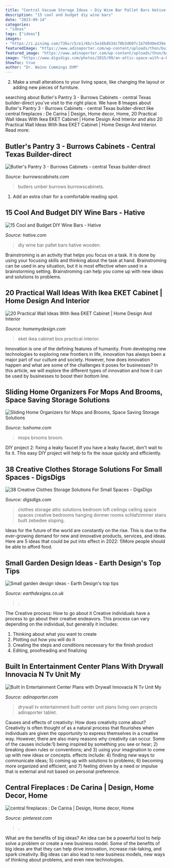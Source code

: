```yaml
---
title: "Central Vacuum Storage Ideas ~ Diy Wine Bar Pallet Bars Hative Wooden"
description: "15 cool and budget diy wine bars"
date: "2023-09-14"
categories:
- "ideas"
tags: ["ideas"]
images:
- "https://i.pinimg.com/736x/c5/e1/6b/c5e16bdb3dc70b3d60fc1b7d940ed39e.jpg"
featuredImage: "https://www.adinaporter.com/wp-content/uploads/thon/built-in-entertainment-center-plans-with-drywall-innovacia-n-tv-unit-my-own-projects-living-room-room-living-of-built-in-entertainment-center-plans-with-drywall-1024x600.jpg"
featured_image: "https://www.adinaporter.com/wp-content/uploads/thon/built-in-entertainment-center-plans-with-drywall-innovacia-n-tv-unit-my-own-projects-living-room-room-living-of-built-in-entertainment-center-plans-with-drywall-1024x600.jpg"
image: "https://www.digsdigs.com/photos/2015/09/an-attic-space-with-a-holder-for-clothes-hangers-attached-right-to-the-ceiling-is-a-great-way-to-save-some-space.jpg"
ShowToc: true
author: "Dr. Waino Cummings DVM"
---
```



2. Make a small alterations to your living space, like changing the layout or adding new pieces of furniture. 

	

		
searching about Butler&#039;s Pantry 3 - Burrows Cabinets - central Texas builder-direct you've visit to the right place. We have 8 Images about Butler&#039;s Pantry 3 - Burrows Cabinets - central Texas builder-direct like central fireplaces : De Carina | Design, Home decor, Home, 20 Practical Wall Ideas With Ikea EKET Cabinet | Home Design And Interior and also 20 Practical Wall Ideas With Ikea EKET Cabinet | Home Design And Interior. Read more:
		
    
## Butler&#039;s Pantry 3 - Burrows Cabinets - Central Texas Builder-direct

<img loading=lazy src="https://burrowscabinets.com/wp-content/uploads/butlers-pantry-umber-glass-hhrh.jpg" onerror="this.onerror=null;this.src='https://tse2.mm.bing.net/th?id=OIP.oOwPj1XjgOgnjy_73VIgWgHaLH&amp;pid=15.1';" alt="Butler&#039;s Pantry 3 - Burrows Cabinets - central Texas builder-direct">

_Source: burrowscabinets.com_

>butlers umber burrows burrowscabinets. 

	

1. Add an extra chair for a comfortable reading spot.

    
## 15 Cool And Budget DIY Wine Bars - Hative

<img loading=lazy src="https://hative.com/wp-content/uploads/2015/05/diy-wine-bars/14-diy-wine-bars.jpg" onerror="this.onerror=null;this.src='https://tse4.mm.bing.net/th?id=OIP.ecF5Iomhv6KUpSSsAo9K4QHaKH&amp;pid=15.1';" alt="15 Cool and Budget DIY Wine Bars - Hative">

_Source: hative.com_

>diy wine bar pallet bars hative wooden. 

	

Brainstroming is an activity that helps you focus on a task. It is done by using your focusing skills and thinking about the task at hand. Brainstroming can be used in any situation, but it is most effective when used in a brainstorming setting. Brainstroming can help you come up with new ideas and solutions to problems.

    
## 20 Practical Wall Ideas With Ikea EKET Cabinet | Home Design And Interior

<img loading=lazy src="http://homemydesign.com/wp-content/uploads/2018/06/diy-ikea-eket-wall-organizer.jpg" onerror="this.onerror=null;this.src='https://tse2.mm.bing.net/th?id=OIP.i5Ww2hf4VWok0mYJ3YZnaAHaJ4&amp;pid=15.1';" alt="20 Practical Wall Ideas With Ikea EKET Cabinet | Home Design And Interior">

_Source: homemydesign.com_

>eket ikea cabinet box practical interior. 

	

Innovation is one of the defining features of humanity. From developing new technologies to exploring new frontiers in life, innovation has always been a major part of our culture and society. However, how does innovation happen and what are some of the challenges it poses for businesses? In this article, we will explore the different types of innovation and how it can be used by businesses to boost their bottom line.

    
## Sliding Home Organizers For Mops And Brooms, Space Saving Storage Solutions

<img loading=lazy src="https://www.lushome.com/wp-content/uploads/2018/06/space-saving-broom-storage-solutions-2-300x472.jpg" onerror="this.onerror=null;this.src='https://tse1.mm.bing.net/th?id=OIP.0BxguaYiXrkvRDTcyykwtgAAAA&amp;pid=15.1';" alt="Sliding Home Organizers for Mops and Brooms, Space Saving Storage Solutions">

_Source: lushome.com_

>mops brooms broom. 

	

DIY project 2: fixing a leaky faucet
If you have a leaky faucet, don't wait to fix it. This easy DIY project will help to fix the issue quickly and efficiently.

    
## 38 Creative Clothes Storage Solutions For Small Spaces - DigsDigs

<img loading=lazy src="https://www.digsdigs.com/photos/2015/09/an-attic-space-with-a-holder-for-clothes-hangers-attached-right-to-the-ceiling-is-a-great-way-to-save-some-space.jpg" onerror="this.onerror=null;this.src='https://tse1.mm.bing.net/th?id=OIP.srw8GFygWrm4lbCH22Ps4gHaLH&amp;pid=15.1';" alt="38 Creative Clothes Storage Solutions For Small Spaces - DigsDigs">

_Source: digsdigs.com_

>clothes storage attic solutions bedroom loft ceilings ceiling space spaces creative bedrooms hanging dormer rooms schlafzimmer stairs built zebedee sloping. 

	

Ideas for the future of the world are constantly on the rise. This is due to the ever-growing demand for new and innovative products, services, and ideas. Here are 5 ideas that could be put into effect in 2022: 1)More people should be able to afford food. 

    
## Small Garden Design Ideas - Earth Design&#039;s Top Tips

<img loading=lazy src="https://www.earthdesigns.co.uk/wp-content/uploads/2018/09/birdseye-view-japanese-garden.jpg" onerror="this.onerror=null;this.src='https://tse2.mm.bing.net/th?id=OIP.rRxp_tefEFatQlAUYDhbYQHaLH&amp;pid=15.1';" alt="Small garden design ideas - Earth Design&#039;s top tips">

_Source: earthdesigns.co.uk_

>. 

	

The Creative process: How to go about it
Creative individuals have a process to go about their creative endeavors. This process can vary depending on the individual, but generally it includes: 
1. Thinking about what you want to create 
2. Plotting out how you will do it 
3. Creating the steps and conditions necessary for the finish product 
4. Editing, proofreading and finalizing 

    
## Built In Entertainment Center Plans With Drywall Innovacia N Tv Unit My

<img loading=lazy src="https://www.adinaporter.com/wp-content/uploads/thon/built-in-entertainment-center-plans-with-drywall-innovacia-n-tv-unit-my-own-projects-living-room-room-living-of-built-in-entertainment-center-plans-with-drywall-1024x600.jpg" onerror="this.onerror=null;this.src='https://tse1.mm.bing.net/th?id=OIP.3zxyNfbxNY4bdKwmXiHq_gHaEV&amp;pid=15.1';" alt="Built In Entertainment Center Plans with Drywall Innovacia N Tv Unit My">

_Source: adinaporter.com_

>drywall tv entertainment built center unit plans living own projects adinaporter tablet. 

	

Causes and effects of creativity: How does creativity come about?
Creativity is often thought of as a natural process that flourishes when individuals are given the opportunity to express themselves in a creative way. However, there are also many reasons why creativity can occur. Some of the causes include:1) being inspired by something you see or hear; 2) breaking down rules or conventions; and 3) using your imagination to come up with new ideas or concepts. effects include: 4) finding new ways to communicate ideas; 5) coming up with solutions to problems; 6) becoming more organized and efficient; and 7) feeling driven by a need or impulse that is external and not based on personal preference.

    
## Central Fireplaces : De Carina | Design, Home Decor, Home

<img loading=lazy src="https://i.pinimg.com/736x/c5/e1/6b/c5e16bdb3dc70b3d60fc1b7d940ed39e.jpg" onerror="this.onerror=null;this.src='https://tse3.mm.bing.net/th?id=OIP.osWipYbZoH0FhsywsCo2HQHaJ3&amp;pid=15.1';" alt="central fireplaces : De Carina | Design, Home decor, Home">

_Source: pinterest.com_

>. 

	

What are the benefits of big ideas?
An idea can be a powerful tool to help solve a problem or create a new business model. Some of the benefits of big ideas are that they can help drive innovation, increase risk-taking, and spark creativity. Big ideas can also lead to new business models, new ways of thinking about problems, and even new technologies.

